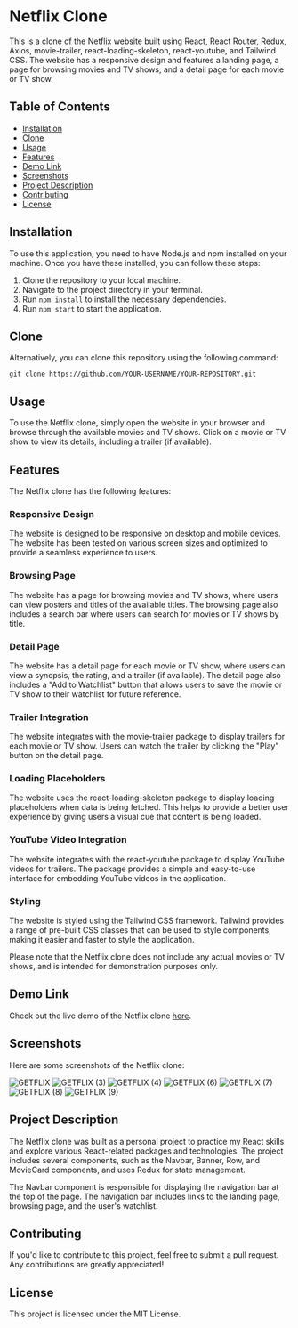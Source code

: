 # Netflix Clone

This is a clone of the Netflix website built using React, React Router, Redux, Axios, movie-trailer, react-loading-skeleton, react-youtube, and Tailwind CSS. The website has a responsive design and features a landing page, a page for browsing movies and TV shows, and a detail page for each movie or TV show.

## Table of Contents

- [Installation](#installation)
- [Clone](#clone)
- [Usage](#usage)
- [Features](#features)
- [Demo Link](#demo-link)
- [Screenshots](#screenshots)
- [Project Description](#project-description)
- [Contributing](#contributing)
- [License](#license)


## Installation

To use this application, you need to have Node.js and npm installed on your machine. Once you have these installed, you can follow these steps:

1. Clone the repository to your local machine.
2. Navigate to the project directory in your terminal.
3. Run `npm install` to install the necessary dependencies.
4. Run `npm start` to start the application.

## Clone

Alternatively, you can clone this repository using the following command:

```
git clone https://github.com/YOUR-USERNAME/YOUR-REPOSITORY.git
```


## Usage

To use the Netflix clone, simply open the website in your browser and browse through the available movies and TV shows. Click on a movie or TV show to view its details, including a trailer (if available).

## Features

The Netflix clone has the following features:

### Responsive Design

The website is designed to be responsive on desktop and mobile devices. The website has been tested on various screen sizes and optimized to provide a seamless experience to users.

### Browsing Page

The website has a page for browsing movies and TV shows, where users can view posters and titles of the available titles. The browsing page also includes a search bar where users can search for movies or TV shows by title.

### Detail Page

The website has a detail page for each movie or TV show, where users can view a synopsis, the rating, and a trailer (if available). The detail page also includes a "Add to Watchlist" button that allows users to save the movie or TV show to their watchlist for future reference.

### Trailer Integration

The website integrates with the movie-trailer package to display trailers for each movie or TV show. Users can watch the trailer by clicking the "Play" button on the detail page.

### Loading Placeholders

The website uses the react-loading-skeleton package to display loading placeholders when data is being fetched. This helps to provide a better user experience by giving users a visual cue that content is being loaded.

### YouTube Video Integration

The website integrates with the react-youtube package to display YouTube videos for trailers. The package provides a simple and easy-to-use interface for embedding YouTube videos in the application.

### Styling

The website is styled using the Tailwind CSS framework. Tailwind provides a range of pre-built CSS classes that can be used to style components, making it easier and faster to style the application.

Please note that the Netflix clone does not include any actual movies or TV shows, and is intended for demonstration purposes only.

## Demo Link

Check out the live demo of the Netflix clone [here](https://getflix-originals.netlify.app/).

## Screenshots

Here are some screenshots of the Netflix clone:

![GETFLIX](https://user-images.githubusercontent.com/114464208/235608449-094e1d4c-c168-4855-8181-5b2f482538ea.png)
![GETFLIX (3)](https://user-images.githubusercontent.com/114464208/235608502-58a7d8f3-e558-46ae-9caf-25c6cdc5fc23.png)
![GETFLIX (4)](https://user-images.githubusercontent.com/114464208/235608523-65f07bab-3cb4-4b62-ab73-975b7fd224c2.png)
![GETFLIX (6)](https://user-images.githubusercontent.com/114464208/235608569-f2c821b6-4e67-4ec3-8def-f0fc667be59c.png)
![GETFLIX (7)](https://user-images.githubusercontent.com/114464208/235608547-373f904b-3ae0-4b37-bada-15d089eb16d9.png)
![GETFLIX (8)](https://user-images.githubusercontent.com/114464208/235609074-31cbd3e4-4f9c-4ee0-acca-b0481e5110a3.png)
![GETFLIX (9)](https://user-images.githubusercontent.com/114464208/235609453-3692df29-5c03-496e-a87d-f0eb18c1fd1f.png)

## Project Description

The Netflix clone was built as a personal project to practice my React skills and explore various React-related packages and technologies. The project includes several components, such as the Navbar, Banner, Row, and MovieCard components, and uses Redux for state management.

The Navbar component is responsible for displaying the navigation bar at the top of the page. The navigation bar includes links to the landing page, browsing page, and the user's watchlist.

## Contributing

If you'd like to contribute to this project, feel free to submit a pull request. Any contributions are greatly appreciated!

## License

This project is licensed under the MIT License.
